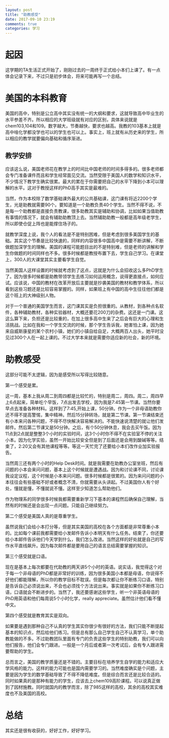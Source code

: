 ```yaml
---
layout: post
title: "助教感受"
date: 2017-09-10 23:19
comments: true
categories: 学习
---
```


# 起因

这学期的TA生活正式开始了，刚刚过去的一周终于正式给小本们上课了。有一点体会记录下来，不过只是初步体会，将来可能再写一个总结。


<!--more-->

# 美国的本科教育

美国的高中，特别是公立高中其实没有统一的大纲和要求，这就导致高中毕业生的水平参差不齐。所以相应的大学班级就有对应的区别，具体来说就是chem103,104和109。数字越大，节奏越快，要求也越高。我教的103基本上就是高中啥化学都没学也可以的学生也可以上。事实上，班上就有从历史来的学生，所以相应的教学就要偏向基础和循序渐进。

## 教学安排

应该这么说，美国老师花在教学上的时间比中国老师的时间多得多的。很多老师都会专门准备课件而且和学生经常面见交流。当然受限于美国人的数学和知识水平，不少情况下教学生确实很累。最大的累在于你需要把自己的水平下降到小本可以理解的水平。这对于教授这样的PhD高手其实是最难的。

当然，作为本校除了数学基础课外最大的公共基础课，这门课有将近2200个学生，光是助教就需要90个。要知道是一个助教负责40个学生。当然不得不说，不是每一个助教都是直接负责教课，很多助教其实是辅助和协调，比如如果当值助教有事情的情况下，就会有辅助助教顶上去。当然辅助助教一般都是高年级老学生，所以即使仓促上阵也是能撑住场子的。

就教学深度上说，我个人的看法是不是特别困难，但是考虑到很多美国学生的基础。其实这个节奏是比较快速的，同样的内容很多中国高中是需要不断讲解，不断做题加深学生的理解。美国的课程可能题目出的不是特别难，但是老师的讲解和学生你做题的时间同样也不多。很多时候都是教授布置下去，学生自己学习。在课堂上，300人的大课堂其实主要看学生自觉。

当然美国人这样设置的时候就考虑到了这点，这就是为什么会招收这么多PhD学生了。因为很多时候都是助教带领学生去练习如何运用概念，说得更直接点，如何应试。应该说，中国的教材在改革开放后主要就是抄袭美国的教材和教学体系，所以看到这些习题还是比较容易掌握的。同样，如果班上有中国的高中生往往他们都是这个班上的大神级别人物。

对于一个普通的美国学生而言，这门课其实是负担很重的。从教材，到各种点名软件，各种辅助教材，各种实验器材，大概还要花200刀的杂费。这还是一门课。这这么算下来，负担还是比较重的，在加上很多高中生来了之后会有巨大的心理和生活挑战。比如在我和一个学生交流的时候，那个学生告诉我，她害怕上课，因为她来自威斯康星的某个农村小镇，她们的小镇自给自足，大概两百人出头，她平时没见过300个人在一起上课的。不过大学本来就是需要你适应新的社会，新的环境。

# 助教感受

这部分可能不太逻辑，因为是感受所以写得比较随意。

第一个感受是累。

这一周，基本上我从周二到周四都是比较忙的，特别是周二，周四。周二，周四早上6点起来，简单吃个早饭，7点出发去学校，因为我是7:45第一节课。当然你要早点去准备各种材料。这样到了7:45,开始上课，50分钟。作为一个非母语助教你还不得不提高警惕，集中精神。然后15分钟转场，就是第二节课。第一节课结束还有小本来问各种问题，不得不尽快解决容易解决的。不能快速说清楚的就让他们发邮件。然后第二节课又是50分钟。之后，有个50分钟休息，我会去买午饭。因为11点到2点就是整整3个小时的实验时间，这3个小时你不得不在实验室不停的关注小本。因为化学实验，虽然一开始比较安全但是到了后面还是会用到酸碱等等。结束了，2:20又会有其他课程等等。等这一天忙完了还要给小本们改作业加实验报告。

当然周三还有两个小时的Help Desk时间。就是我需要在助教办公室坐班，然后有问题的小本会来问问题，基本上这个时候就是遭遇战。因为和讨论课不同，讨论课我设定议程，这个时候是小本来问问题。很多时候都是很累的。因为来问问题的小本往往会有些基础不好或者概念不清，你就需要从头讲起。不过美国你人有个好处，懂就是懂，不懂就说不懂。这样至少知道怎么帮助他们。

作为物理系的同学很多时候我都需要重新学习下基本的课程然后确保自己理解，当然有的时候还是会出现一点问题。只能自己继续努力。

第二个感受是美国人真的是尊重学生。

虽然说我们会给小本打分等，但是其实美国的高校在各个方面都是非常尊重小本的。比如每个课前我都需要给小发邮件告诉小本明天有什么任务。结束了，你还要给小本邮件告诉他们今天学到什么，我们怎么改进。当然这样的好处就是自己的写作水平直线飙升。因为每次邮件都是要用自己的语言总结需要掌握的知识。

第三个感受就是口语。

现在是基本上每次都要在代助教的两天讲5个小时的英语。说实话，我觉得这个对于每一个非母语的PhD都是非常好的训练，因为很多美国小本都是母语，你说得不好他们都能理解，所以你的教学目标不耽误。但是每次都让你不断练习口语，特别是告诉自己必须说出来，不会也必须找个方法说出来。事实就是如果你不断练习口语，口语就会不断进步的。当然了，我还要感谢这些学生，听一个非英语母语的PhD用英语和他们每周说5个小时化学，really appreciate。虽然估计他们看不懂中文。

第四个感受就是教育其实是双向。

如果要是遇到那种自己不认真的学生其实你很少有很好的方法，我们只能不断提起基本的知识点，然后给他们练习。但是总有那么自己学生自己不认真学习，单个助教能做的不多。不过助教团队里面有专门的负责这些学生的特别助教，我们可以向他们报告，他们会专门跟进。一般是一个月后或者第一次考试后，会有专人跟进需要帮助的学生。

总而言之，美国的教学质量还是不错的。主要目标在培养学生自学的能力和适应大学风格的能力。这样的能力可能也是国内需要学习的。当然难度确实是个问题，主要是因为学生的数学基础导致了不得不降低难度。但是综合而言还是比较合适的。同时如果真的是那种有能力的学生，应该去上chem109高阶课程。可以说真正做到了因材施教。同时就国内的教学而言，除了985这样的高校，其余的高校其实难度也不及美国的高校。


# 总结

其实还是很有收获的，好好工作，好好学习。
